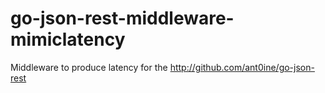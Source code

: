 # go-json-rest-middleware-mimiclatency
Middleware to produce latency for the http://github.com/ant0ine/go-json-rest

